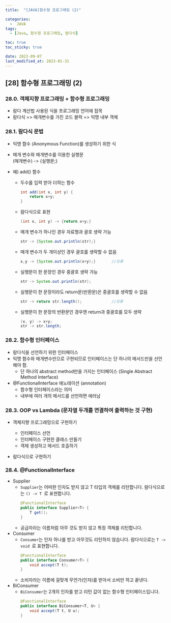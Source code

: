 ```yaml
---
title:  "[JAVA]함수형 프로그래밍 (2)" 

categories:
  -  JAVA
tags:
  - [Java, 함수형 프로그래밍, 람다식]

toc: true
toc_sticky: true

date: 2022-09-07
last_modified_at: 2023-01-31
---
```

[28] 함수형 프로그래밍 (2)
----
### 28.0. 객체지향 프로그래밍 + 함수형 프로그래밍
- 람다 계산법 사용된 식을 프로그래밍 언어에 접목 
- 람다식 => 매개변수를 가진 코드 블럭 => 익명 내부 객체 

### 28.1. 람다식 문법
- 익명 함수 (Anonymous Function)를 생성하기 위한 식
- 매개 변수와 매개변수를 이용한 실행문  
  (매개변수) -> {실행문;}

- 예) add() 함수 
  - 두수를 입력 받아 더하는 함수
    ```java
    int add(int x, int y) {
        return x+y;
    }
    ```

  - 람다식으로 표현
    ```java
    (int x, int y) -> {return x+y;}
    ```

  - 매개 변수가 하나인 경우 자료형과 괄호 생략 가능 
    ```java
    str -> {System.out.println(str);}     
    ```

  - 매개 변수가 두 개이상인 경우 괄호를 생략할 수 없음 
    ```java
    x,y -> {System.out.println(x+y);}       //오류
    ```

  - 실행문이 한 문장인 경우 중괄호 생략 가능
    ```java
    str -> System.out.println(str);
    ```

  - 실행문이 한 문장이라도 return문(반환문)은 중괄호를 생략할 수 없음
    ```java
    str -> return str.length();             //오류 
    ```

  - 실행문이 한 문장의 반환문인 경우엔 return과 중괄호를 모두 생략
    ```java
    (x, y) -> x+y;
    str -> str.length;
    ```

### 28.2. 함수형 인터페이스 
- 람다식을 선언하기 위한 인터페이스 
- 익명 함수와 매개변수만으로 구현되므로 인터페이스는 단 하나의 메서드만을 선언해야 함.
  - 단 하나의 abstract method만을 가지는 인터페이스 (Single Abstract Method Interface)
- @FunctionalInterface 애노테이션 (annotation)
  - 함수형 인터페이스라는 의미 
  - 내부에 여러 개의 메서드를 선언하면 에러남

### 28.3. OOP vs Lambda (문자열 두개를 연결하여 출력하는 것 구현)
- 객체지향 프로그래밍으로 구현하기 
  - 인터페이스 선언 
  - 인터페이스 구현한 클래스 만들기 
  - 객체 생성하고 메서드 호출하기 

- 람다식으로 구현하기 

### 28.4. @FunctionalInterface
- Supplier
    - `Supplier`는 어떠한 인자도 받지 않고 T 타입의 객체를 리턴합니다. 람다식으로는 `() -> T `로 표현합니다.
      ```java
      @FunctionalInterface
      public interface Supplier<T> {
          T get();
      }
      ```
    - 공급자라는 이름처럼 아무 것도 받지 않고 특정 객체를 리턴합니다.
- Consumer
    - `Consumer`는 인자 하나를 받고 아무것도 리턴하지 않습니다. 람다식으로는 `T -> void `로 표현합니다.
      ```java
      @FunctionalInterface
      public interface Consumer<T> {
          void accept(T t);
      }
      ```
    - 소비자라는 이름에 걸맞게 무언가(인자)를 받아서 소비만 하고 끝낸다.
- BiConsumer
  - `BiConsumer`는 2개의 인자를 받고 리턴 값이 없는 함수형 인터페이스입니다.
    ```java
    @FunctionalInterface
    public interface BiConsumer<T, U> {
        void accept(T t, U u);
    }
    ```
